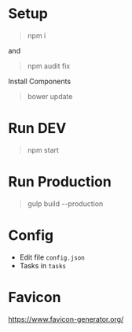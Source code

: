 # Setup

> npm i 

and 

> npm audit fix

Install Components 

> bower update 

# Run DEV

> npm start

# Run Production 

> gulp build --production

# Config

- Edit file `config.json`
- Tasks in `tasks`

# Favicon

https://www.favicon-generator.org/